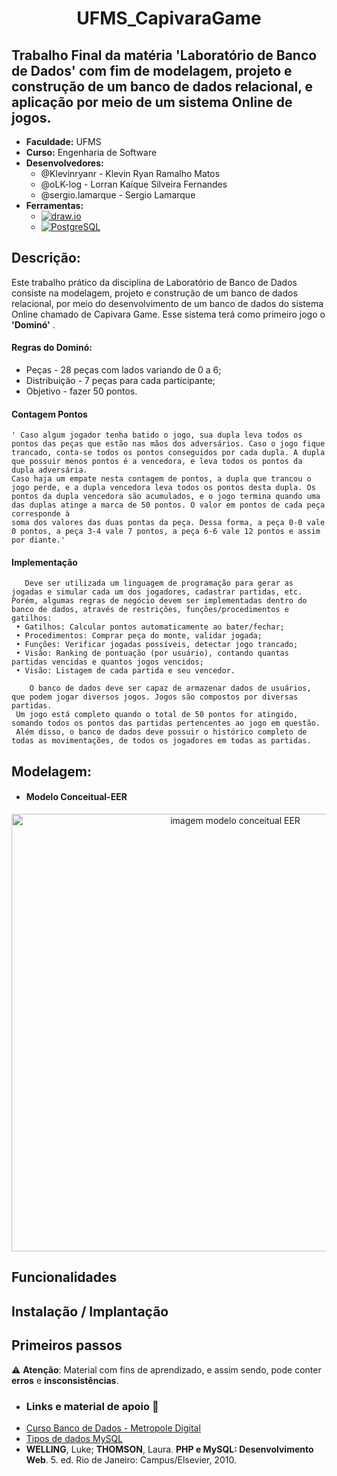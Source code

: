 # <p align="center"> UFMS_CapivaraGame <br/> </p>
<p align="center">

## Trabalho Final da matéria 'Laboratório de Banco de Dados' com fim de modelagem, projeto e construção de um banco de dados relacional, e aplicação por meio de um sistema Online de jogos.
* **Faculdade:** UFMS
* **Curso:** Engenharia de Software
* **Desenvolvedores:**
    - @Klevinryanr - Klevin Ryan Ramalho Matos
    - @oLK-log - Lorran Kaíque Silveira Fernandes
    - @sergio.lamarque - Sergio Lamarque
* **Ferramentas:**
  - [![draw.io](https://img.shields.io/badge/draw.io-F08705?style=for-the-badge&logo=diagramsdotnet&logoColor=white)](https://www.draw.io/)
  - [![PostgreSQL](https://img.shields.io/badge/PostgreSQL-336791?style=for-the-badge&logo=postgresql&logoColor=white)](https://www.postgresql.org/) 
 
## Descrição:
  Este trabalho prático da disciplina de Laboratório de Banco de Dados consiste na modelagem, projeto e construção de um banco de dados relacional, por meio do desenvolvimento de um banco de dados do sistema Online chamado de Capivara Game. Esse sistema terá como primeiro jogo o **'Dominó'** .
  #### Regras do Dominó:
  - Peças - 28 peças com lados variando de 0 a 6;
  - Distribuição - 7 peças para cada participante;
  - Objetivo - fazer 50 pontos.

  #### Contagem Pontos
    ' Caso algum jogador tenha batido o jogo, sua dupla leva todos os pontos das peças que estão nas mãos dos adversários. Caso o jogo fique trancado, conta-se todos os pontos conseguidos por cada dupla. A dupla que possuir menos pontos é a vencedora, e leva todos os pontos da dupla adversária. 
    Caso haja um empate nesta contagem de pontos, a dupla que trancou o jogo perde, e a dupla vencedora leva todos os pontos desta dupla. Os pontos da dupla vencedora são acumulados, e o jogo termina quando uma das duplas atinge a marca de 50 pontos. O valor em pontos de cada peça corresponde à 
    soma dos valores das duas pontas da peça. Dessa forma, a peça 0-0 vale 0 pontos, a peça 3-4 vale 7 pontos, a peça 6-6 vale 12 pontos e assim por diante.'

  #### Implementação
       Deve ser utilizada um linguagem de programação para gerar as jogadas e simular cada um dos jogadores, cadastrar partidas, etc. 
    Porém, algumas regras de negócio devem ser implementadas dentro do banco de dados, através de restrições, funções/procedimentos e gatilhos:
     • Gatilhos: Calcular pontos automaticamente ao bater/fechar;
     • Procedimentos: Comprar peça do monte, validar jogada;
     • Funções: Verificar jogadas possíveis, detectar jogo trancado;
     • Visão: Ranking de pontuação (por usuário), contando quantas partidas vencidas e quantos jogos vencidos;
     • Visão: Listagem de cada partida e seu vencedor.

        O banco de dados deve ser capaz de armazenar dados de usuários, que podem jogar diversos jogos. Jogos são compostos por diversas partidas. 
     Um jogo está completo quando o total de 50 pontos for atingido, somando todos os pontos das partidas pertencentes ao jogo em questão. 
     Além disso, o banco de dados deve possuir o histórico completo de todas as movimentações, de todos os jogadores em todas as partidas.
  
 ## Modelagem:
 * #### **Modelo Conceitual**-EER
 <!--* ![imagem modelo conceitual EER](./ERR.drawio.png);-->
<div align="center">
  <img src="./AgenciaTurismoWhite.drawio.png" alt="imagem modelo conceitual EER" width="700"/>
</div>

## Funcionalidades

<!-- Liste as principais funcionalidades do sistema implementado. Você pode usar de checkbox para indicar aquelas que foram, ou não, implementadas na versão atual. Por exemplo:

- [x] Funcionalidade 1
- [ ] Funcionalidade 2
- [ ] ...-->

## Instalação / Implantação

<!--*Nesta seção você deverá trazer um passo a passo do que é necessário para a implantação do sistema desenvolvido.

Preferencialmente, use de ferramentas que automatizem a instalação/implantação do sistema, ou partes dele. Por exemplo, se você precisa compilar os arquivos do sistema para utilizá-lo, uma ótima opção é o [Make](https://www.gnu.org/software/make/). Com ele é possível automatizar todo processo de preparação e compilaçãocom um simples comando no terminal:

```sh
make
```

Outras ferramentas podem, inclusive, automatizar o processo de inicialização dos serviços da ferramenta, como o [Docker Compose](https://docs.docker.com/compose/):

```sh
docker-compose up -d
```

Se o sistema precisa ser implantado manualmente, descreva detalhadamente os passos necessários para a correta instalação. Neste caso, u

1. Abra um terminal no diretório do projeto ....
2. Instale as dependências usando o comando xxxx ...
3. Compile o código fonte com o comando yyyy ...
4. ....

Por fim, lembre-se de destacar quando necessário quais variáveis de ambientes (do inglês _environment variables_) são utilizadas ou necessárias para o processo. Muitas vezes a falta destas variáveis pode causar erros e impedir a correta implantação do sistema.-->

## Primeiros passos

<!--* Use esta seção para mostrar os primeiros passos para usar a aplicação. Lembre-se que esta parte deve ser focada no uso pelos clientes finais da aplicação, portanto, seja objetivo e use _screenshots_ quando necessário.-->

 
⚠ **Atenção**: Material com fins de aprendizado, e assim sendo, pode conter **erros** e **insconsistências**.

* ### **Links e material de apoio** 📖
 - [Curso Banco de Dados - Metropole Digital]([./universidade.sql](https://materialpublic.imd.ufrn.br/curso/disciplina/3/73/8/6))
 - [Tipos de dados MySQL](https://pt.myservername.com/mysql-data-types-what-are-different-data-types-mysql#goog_rewarded)
 - **WELLING**, Luke; **THOMSON**, Laura. **PHP e MySQL: Desenvolvimento Web**. 5. ed. Rio de Janeiro: Campus/Elsevier, 2010.
 
    




